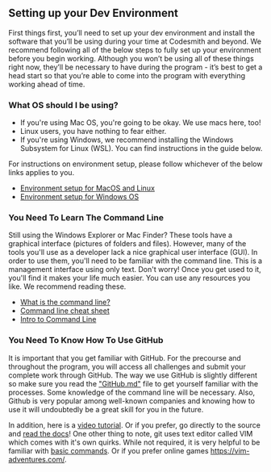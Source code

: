 ## Setting up your Dev Environment

First things first, you’ll need to set up your dev environment and install the software that you’ll be using during your time at Codesmith and beyond. We recommend following all of the below steps to fully set up your environment before you begin working. Although you won’t be using all of these things right now, they’ll be necessary to have during the program - it’s best to get a head start so that you’re able to come into the program with everything working ahead of time.

### What OS should I be using?
- If you're using Mac OS, you're going to be okay. We use macs here, too!
- Linux users, you have nothing to fear either.
- If you're using Windows, we recommend installing the Windows Subsystem for Linux (WSL). You can find instructions in the guide below.

For instructions on environment setup, please follow whichever of the below links applies to you.

- [Environment setup for MacOS and Linux](https://github.com/CodesmithLLC/dev-environment-setup/blob/main/mac-os.md)
- [Environment setup for Windows OS](https://github.com/CodesmithLLC/dev-environment-setup/blob/main/windows-os.md)

### You Need To Learn The Command Line

Still using the Windows Explorer or Mac Finder? These tools have a graphical interface (pictures of folders and files). However, many of the tools you'll use as a developer lack a nice graphical user interface (GUI). In order to use them, you'll need to be familiar with the command line. This is a management interface using only text. Don't worry! Once you get used to it, you'll find it makes your life much easier. You can use any resources you like. We recommend reading these.
- [What is the command line?](http://lifehacker.com/5633909/who-needs-a-mouse-learn-to-use-the-command-line-for-almost-anything)
- [Command line cheat sheet](http://cheatsheetworld.com/programming/unix-linux-cheat-sheet/)
- [Intro to Command Line](https://tutorial.djangogirls.org/en/intro_to_command_line/)

### You Need To Know How To Use GitHub

It is important that you get familiar with GitHub. For the precourse and throughout the program, you will access all challenges and submit your complete work through GitHub. The way we use GitHub is slightly different so make sure you read the ["GitHub.md"](https://github.com/CodesmithLLC/dev-environment-setup/blob/main/Github.md) file to get yourself familiar with the processes. Some knowledge of the command line will be necessary. Also, Github is very popular among well-known companies and knowing how to use it will undoubtedly be a great skill for you in the future.

In addition, here is a [video tutorial](https://youtu.be/SWYqp7iY_Tc).
Or if you prefer, go directly to the source and [read the docs](https://git-scm.com/docs)!
One other thing to note, git uses text editor called VIM which comes with it's own quirks. While not required, it is very helpful to be familiar with [basic commands](https://staff.washington.edu/rells/R110/). Or if you prefer online games <https://vim-adventures.com/>.
